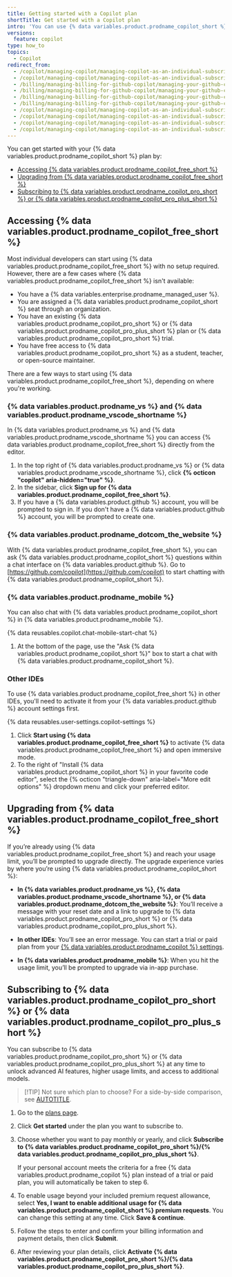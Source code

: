 ```yaml
---
title: Getting started with a Copilot plan
shortTitle: Get started with a Copilot plan
intro: 'You can use {% data variables.product.prodname_copilot_short %} for free, or choose a paid plan to unlock additional features, models, and request limits.'
versions:
  feature: copilot
type: how_to
topics:
  - Copilot
redirect_from:
  - /copilot/managing-copilot/managing-copilot-as-an-individual-subscriber/getting-started-with-copilot-on-your-personal-account/accessing-github-copilot-free
  - /copilot/managing-copilot/managing-copilot-as-an-individual-subscriber/getting-started-with-copilot-on-your-personal-account/subscribing-to-copilot-pro-as-an-individual-user
  - /billing/managing-billing-for-github-copilot/managing-your-github-copilot-subscription
  - /billing/managing-billing-for-github-copilot/managing-your-github-copilot-for-individuals-subscription
  - /billing/managing-billing-for-github-copilot/managing-your-github-copilot-subscription-for-your-personal-account
  - /billing/managing-billing-for-github-copilot/managing-your-github-copilot-individual-subscription
  - /copilot/managing-copilot/managing-copilot-as-an-individual-subscriber/subscribing-to-copilot-as-an-individual-user
  - /copilot/managing-copilot/managing-copilot-as-an-individual-subscriber/managing-your-copilot-subscription/subscribing-to-copilot-as-an-individual-user
  - /copilot/managing-copilot/managing-copilot-as-an-individual-subscriber/managing-your-github-copilot-pro-subscription/subscribing-to-copilot-pro-as-an-individual-user
  - /copilot/managing-copilot/managing-copilot-as-an-individual-subscriber/managing-copilot-free/accessing-github-copilot-free
---
```


You can get started with your {% data variables.product.prodname_copilot_short %} plan by:

* [Accessing {% data variables.product.prodname_copilot_free_short %}](#accessing-copilot-free)
* [Upgrading from {% data variables.product.prodname_copilot_free_short %}](#upgrading-from-copilot-free)
* [Subscribing to {% data variables.product.prodname_copilot_pro_short %} or {% data variables.product.prodname_copilot_pro_plus_short %}](#subscribing-to-copilot-pro-or-copilot-pro)

## Accessing {% data variables.product.prodname_copilot_free_short %}

Most individual developers can start using {% data variables.product.prodname_copilot_free_short %} with no setup required. However, there are a few cases where {% data variables.product.prodname_copilot_free_short %} isn't available:

* You have a {% data variables.enterprise.prodname_managed_user %}.
* You are assigned a {% data variables.product.prodname_copilot_short %} seat through an organization.
* You have an existing {% data variables.product.prodname_copilot_pro_short %} or {% data variables.product.prodname_copilot_pro_plus_short %} plan or {% data variables.product.prodname_copilot_pro_short %} trial.
* You have free access to {% data variables.product.prodname_copilot_pro_short %} as a student, teacher, or open-source maintainer.

There are a few ways to start using {% data variables.product.prodname_copilot_free_short %}, depending on where you're working.

### {% data variables.product.prodname_vs %} and {% data variables.product.prodname_vscode_shortname %}

In {% data variables.product.prodname_vs %} and {% data variables.product.prodname_vscode_shortname %} you can access {% data variables.product.prodname_copilot_free_short %} directly from the editor.

1. In the top right of {% data variables.product.prodname_vs %} or {% data variables.product.prodname_vscode_shortname %}, click **{% octicon "copilot" aria-hidden="true" %}**.
1. In the sidebar, click **Sign up for {% data variables.product.prodname_copilot_free_short %}**.
1. If you have a {% data variables.product.github %} account, you will be prompted to sign in. If you don't have a {% data variables.product.github %} account, you will be prompted to create one.

### {% data variables.product.prodname_dotcom_the_website %}

With {% data variables.product.prodname_copilot_free_short %}, you can ask {% data variables.product.prodname_copilot_short %} questions within a chat interface on {% data variables.product.github %}. Go to [https://github.com/copilot](https://github.com/copilot) to start chatting with {% data variables.product.prodname_copilot_short %}.

### {% data variables.product.prodname_mobile %}

You can also chat with {% data variables.product.prodname_copilot_short %} in {% data variables.product.prodname_mobile %}.

{% data reusables.copilot.chat-mobile-start-chat %}
1. At the bottom of the page, use the "Ask {% data variables.product.prodname_copilot_short %}" box to start a chat with {% data variables.product.prodname_copilot_short %}.

### Other IDEs

To use {% data variables.product.prodname_copilot_free_short %} in other IDEs, you'll need to activate it from your {% data variables.product.github %} account settings first.

{% data reusables.user-settings.copilot-settings %}
1. Click **Start using {% data variables.product.prodname_copilot_free_short %}** to activate {% data variables.product.prodname_copilot_free_short %} and open immersive mode.
1. To the right of "Install {% data variables.product.prodname_copilot_short %} in your favorite code editor", select the {% octicon "triangle-down" aria-label="More edit options" %} dropdown menu and click your preferred editor.

## Upgrading from {% data variables.product.prodname_copilot_free_short %}

If you’re already using {% data variables.product.prodname_copilot_free_short %} and reach your usage limit, you’ll be prompted to upgrade directly. The upgrade experience varies by where you’re using {% data variables.product.prodname_copilot_short %}:

* **In {% data variables.product.prodname_vs %}, {% data variables.product.prodname_vscode_shortname %}, or {% data variables.product.prodname_dotcom_the_website %}**:
  You’ll receive a message with your reset date and a link to upgrade to {% data variables.product.prodname_copilot_pro_short %} or {% data variables.product.prodname_copilot_pro_plus_short %}.

* **In other IDEs**:
  You’ll see an error message. You can start a trial or paid plan from your [{% data variables.product.prodname_copilot %} settings](https://github.com/settings/copilot).

* **In {% data variables.product.prodname_mobile %}**:
  When you hit the usage limit, you’ll be prompted to upgrade via in-app purchase.

## Subscribing to {% data variables.product.prodname_copilot_pro_short %} or {% data variables.product.prodname_copilot_pro_plus_short %}

You can subscribe to {% data variables.product.prodname_copilot_pro_short %} or {% data variables.product.prodname_copilot_pro_plus_short %} at any time to unlock advanced AI features, higher usage limits, and access to additional models.

> [!TIP] Not sure which plan to choose? For a side-by-side comparison, see [AUTOTITLE](/copilot/managing-copilot/managing-copilot-as-an-individual-subscriber/getting-started-with-copilot-on-your-personal-account/about-individual-copilot-plans-and-benefits).

1. Go to the [plans page](https://github.com/features/copilot/plans).
1. Click **Get started** under the plan you want to subscribe to.
1. Choose whether you want to pay monthly or yearly, and click **Subscribe to {% data variables.product.prodname_copilot_pro_short %}/{% data variables.product.prodname_copilot_pro_plus_short %}**.

   If your personal account meets the criteria for a free {% data variables.product.prodname_copilot %} plan instead of a trial or paid plan, you will automatically be taken to step 6.

1. To enable usage beyond your included premium request allowance, select **Yes, I want to enable additional usage for {% data variables.product.prodname_copilot_short %} premium requests**. You can change this setting at any time. Click **Save & continue**.
1. Follow the steps to enter and confirm your billing information and payment details, then click **Submit**.
1. After reviewing your plan details, click **Activate {% data variables.product.prodname_copilot_pro_short %}/{% data variables.product.prodname_copilot_pro_plus_short %}**.
